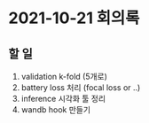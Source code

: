 # 2021-10-21 회의록

## 할 일

1. validation k-fold (5개로)
2. battery loss 처리 (focal loss or ..)
3. inference 시각화 툴 정리
4. wandb hook 만들기